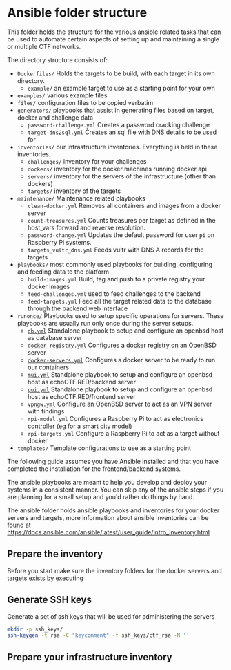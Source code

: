 # Ansible folder structure

This folder holds the structure for the various ansible related tasks that can
be used to automate certain aspects of setting up and maintaining a single or
multiple CTF networks.

The directory structure consists of:

* `Dockerfiles/` Holds the targets to be build, with each target in its own directory.
  * `example/` an example target to use as a starting point for your own
* `examples/` various example files
* `files/` configuration files to be copied verbatim
* `generators/` playbooks that assist in generating files based on target, docker and challenge data
  * `password-challenge.yml` Creates a password cracking challenge
  * `target-dns2sql.yml` Creates an sql file with DNS details to be used for
* `inventories/` our infrastructure inventories. Everything is held in these inventories.
  * `challenges/` inventory for your challenges
  * `dockers/` inventory for the docker machines running docker api
  * `servers/` inventory for the servers of the infrastructure (other than dockers)
  * `targets/` inventory of the targets
* `maintenance/` Maintenance related playbooks
  * `clean-docker.yml` Removes all containers and images from a docker server
  * `count-treasures.yml` Counts treasures per target as defined in the host_vars forward and reverse resolution.
  * `password-change.yml` Updates the default password for user `pi` on Raspberry Pi systems.
  * `targets_vultr_dns.yml` Feeds vultr with DNS A records for the targets
* `playbooks/` most commonly used playbooks for building, configuring and feeding data to the platform
  * `build-images.yml` Build, tag and push to a private registry your docker images
  * `feed-challenges.yml` used to feed challenges to the backend
  * `feed-targets.yml` Feed all the target related data to the database through the backend web interface
* `runonce/` Playbooks used to setup specific operations for servers. These playbooks are usually run only once during the server setups.
  * [`db.yml`](db.md) Standalone playbook to setup and configure an openbsd host as database server
  * [`docker-registry.yml`](DOCKER-REGISTRY.md) Configures a docker registry on an OpenBSD server
  * [`docker-servers.yml`](DOCKER-SERVERS.md) Configures a docker server to be ready to run our containers
  * [`mui.yml`](MUI.md) Standalone playbook to setup and configure an openbsd host as echoCTF.RED/backend server
  * [`pui.yml`](PUI.md) Standalone playbook to setup and configure an openbsd host as echoCTF.RED/frontend server
  * [`vpngw.yml`](VPNGW.md) Configure an OpenBSD server to act as an VPN server with findings
  * `rpi-model.yml` Configures a Raspberry Pi to act as electronics controller (eg for a smart city model)
  * `rpi-targets.yml` Configure a Raspberry Pi to act as a target without docker
* `templates/` Template configurations to use as a starting point

The following guide assumes you have Ansible installed and that you have
completed the installation for the frontend/backend systems.

The ansible playbooks are meant to help you develop and deploy your systems in a
consistent manner. You can skip any of the ansible steps if you are planning
for a small setup and you'd rather do things by hand.

The ansible folder holds ansible playbooks and inventories for your docker
servers and targets, more information about ansible inventories can be found at
https://docs.ansible.com/ansible/latest/user_guide/intro_inventory.html

## Prepare the inventory
Before you start make sure the inventory folders for the docker servers and
targets exists by executing

## Generate SSH keys
Generate a set of ssh keys that will be used for administering the servers
```sh
mkdir -p ssh_keys/
ssh-keygen -t rsa -C "keycomment" -f ssh_keys/ctf_rsa -N ''
```

## Prepare your infrastructure inventory
